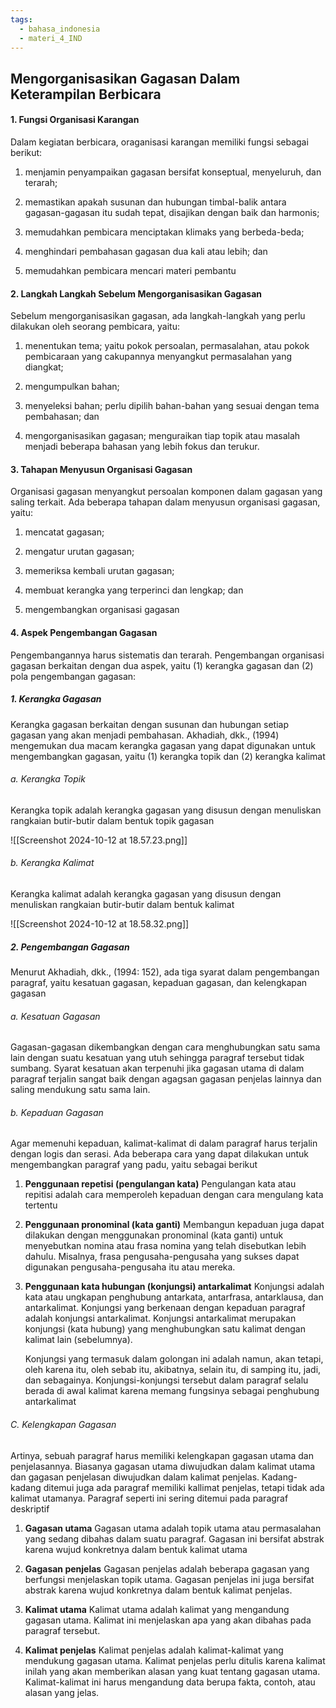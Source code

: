 ```yaml
---
tags:
  - bahasa_indonesia
  - materi_4_IND
---
```

## Mengorganisasikan Gagasan Dalam Keterampilan Berbicara

#### 1. Fungsi Organisasi Karangan

Dalam kegiatan berbicara, oraganisasi karangan memiliki fungsi sebagai berikut:

1. menjamin penyampaikan gagasan bersifat konseptual, menyeluruh, dan terarah;
   
2. memastikan apakah susunan dan hubungan timbal-balik antara gagasan-gagasan itu sudah tepat, disajikan dengan baik dan harmonis;
   
3. memudahkan pembicara menciptakan klimaks yang berbeda-beda;
   
4. menghindari pembahasan gagasan dua kali atau lebih; dan
   
5. memudahkan pembicara mencari materi pembantu


#### 2. Langkah Langkah Sebelum Mengorganisasikan Gagasan

Sebelum mengorganisasikan gagasan, ada langkah-langkah yang perlu dilakukan oleh seorang pembicara, yaitu:

1. menentukan tema; yaitu pokok persoalan, permasalahan, atau pokok pembicaraan yang cakupannya menyangkut permasalahan yang diangkat;
   
2. mengumpulkan bahan;
   
3. menyeleksi bahan; perlu dipilih bahan-bahan yang sesuai dengan tema pembahasan; dan
   
4. mengorganisasikan gagasan; menguraikan tiap topik atau masalah menjadi beberapa bahasan yang lebih fokus dan terukur. 

#### 3. Tahapan Menyusun Organisasi Gagasan

Organisasi gagasan menyangkut persoalan komponen dalam gagasan yang saling terkait. Ada beberapa tahapan dalam menyusun organisasi gagasan, yaitu:

1. mencatat gagasan;
   
2. mengatur urutan gagasan;
   
3. memeriksa kembali urutan gagasan;
   
4. membuat kerangka yang terperinci dan lengkap; dan
   
5. mengembangkan organisasi gagasan


#### 4. Aspek Pengembangan Gagasan

Pengembangannya harus sistematis dan terarah. Pengembangan organisasi gagasan berkaitan dengan dua aspek, yaitu (1) kerangka gagasan dan (2) pola pengembangan gagasan:

##### 1. Kerangka Gagasan

Kerangka gagasan berkaitan dengan susunan dan hubungan setiap gagasan yang akan menjadi pembahasan. Akhadiah, dkk., (1994) mengemukan dua macam kerangka gagasan yang dapat digunakan untuk mengembangkan gagasan, yaitu (1) kerangka topik dan (2) kerangka kalimat

###### a. Kerangka Topik

Kerangka topik adalah kerangka gagasan yang disusun dengan menuliskan rangkaian butir-butir dalam bentuk topik gagasan

![[Screenshot 2024-10-12 at 18.57.23.png]]

###### b. Kerangka Kalimat

Kerangka kalimat adalah kerangka gagasan yang disusun dengan menuliskan rangkaian butir-butir dalam bentuk kalimat

![[Screenshot 2024-10-12 at 18.58.32.png]]


##### 2. Pengembangan Gagasan

Menurut Akhadiah, dkk., (1994: 152), ada tiga syarat dalam pengembangan paragraf, yaitu kesatuan gagasan, kepaduan gagasan, dan kelengkapan gagasan

###### a. Kesatuan Gagasan

Gagasan-gagasan dikembangkan dengan cara menghubungkan satu sama lain dengan suatu kesatuan yang utuh sehingga paragraf tersebut tidak sumbang. Syarat kesatuan akan terpenuhi jika gagasan utama di dalam paragraf terjalin sangat baik dengan agagsan gagasan penjelas lainnya dan saling mendukung satu sama lain.


###### b. Kepaduan Gagasan

Agar memenuhi kepaduan, kalimat-kalimat di dalam paragraf harus terjalin dengan logis dan serasi. Ada beberapa cara yang dapat dilakukan untuk mengembangkan paragraf yang padu, yaitu sebagai berikut

1. **Penggunaan repetisi (pengulangan kata)**
   Pengulangan kata atau repitisi adalah cara memperoleh kepaduan dengan cara mengulang kata tertentu
   
2. **Penggunaan pronominal (kata ganti)**
   Membangun kepaduan juga dapat dilakukan dengan menggunakan pronominal (kata ganti) untuk menyebutkan nomina atau frasa nomina yang telah disebutkan lebih dahulu. Misalnya, frasa pengusaha-pengusaha yang sukses dapat digunakan pengusaha-pengusaha itu atau mereka.
   
3. **Penggunaan kata hubungan (konjungsi) antarkalimat**
   Konjungsi adalah kata atau ungkapan penghubung antarkata, antarfrasa, antarklausa, dan antarkalimat. Konjungsi yang berkenaan dengan kepaduan paragraf adalah konjungsi antarkalimat. Konjungsi antarkalimat merupakan konjungsi (kata hubung) yang menghubungkan satu kalimat dengan kalimat lain (sebelumnya). 
   
   Konjungsi yang termasuk dalam golongan ini adalah namun, akan tetapi, oleh karena itu, oleh sebab itu, akibatnya, selain itu, di samping itu, jadi, dan sebagainya. Konjungsi-konjungsi tersebut dalam paragraf selalu berada di awal kalimat karena memang fungsinya sebagai penghubung antarkalimat


###### C. Kelengkapan Gagasan

Artinya, sebuah paragraf harus memiliki kelengkapan gagasan utama dan penjelasannya. Biasanya gagasan utama diwujudkan dalam kalimat utama dan gagasan penjelasan diwujudkan dalam kalimat penjelas. Kadang-kadang ditemui juga ada paragraf memiliki kallimat penjelas, tetapi tidak ada kalimat utamanya. Paragraf seperti ini sering ditemui pada paragraf deskriptif

1. **Gagasan utama**
   Gagasan utama adalah topik utama atau permasalahan yang sedang dibahas dalam suatu paragraf. Gagasan ini bersifat abstrak karena wujud konkretnya dalam bentuk kalimat utama

2. **Gagasan penjelas**
   Gagasan penjelas adalah beberapa gagasan yang berfungsi menjelaskan topik utama. Gagasan penjelas ini juga bersifat abstrak karena wujud konkretnya dalam bentuk kalimat penjelas.

3. **Kalimat utama**
   Kalimat utama adalah kalimat yang mengandung gagasan utama. Kalimat ini menjelaskan apa yang akan dibahas pada paragraf tersebut.

4. **Kalimat penjelas**
   Kalimat penjelas adalah kalimat-kalimat yang mendukung gagasan utama. Kalimat penjelas perlu ditulis karena kalimat inilah yang akan memberikan alasan yang kuat tentang gagasan utama. Kalimat-kalimat ini harus mengandung data berupa fakta, contoh, atau alasan yang jelas.

